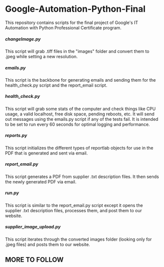 # Google-Automation-Python-Final

This repository contains scripts for the final project of Google's IT Automation with Python Professional Certificate program.

##### changeImage.py

This script will grab .tiff files in the "images" folder and convert them to .jpeg while setting a new resolution.

##### emails.py

This script is the backbone for generating emails and sending them for the health_check.py script and the report_email script.

##### health_check.py

This script will grab some stats of the computer and check things like CPU usage, a valid localhost, free disk space, pending reboots, etc.
It will send out messages using the emails.py script if any of the tests fail.
It is intended to be set to run every 60 seconds for optimal logging and performance.

##### reports.py

This script initializes the different types of reportlab objects for use in the PDF that is generated and sent via email.

##### report_email.py

This script generates a PDF from supplier .txt description files. It then sends the newly generated PDF via email.

##### run.py

This script is similar to the report_email.py script except it opens the supplier .txt description files, processes them, and post them to our website.

##### supplier_image_upload.py

This script iterates through the converted images folder (looking only for .jpeg files) and posts them to our website. 

## MORE TO FOLLOW
